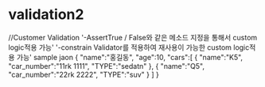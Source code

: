 # validation2
//Customer Validation
'-AssertTrue / False와 같은 메소드 지정을 통해서 custom logic적용 가능'
'-constrain Validator를 적용하여 재사용이 가능한 custom logic적용 가능'
sample jaon
{
   "name":"홍길동",
   "age":10,
   "cars":[
      {
         "name":"K5",
         "car_number":"11rk 1111",
         "TYPE":"sedatn"
      },
      {
         "name":"Q5",
         "car_number":"22rk 2222",
         "TYPE":"suv"
      }
   ]
}
